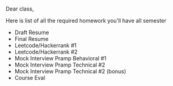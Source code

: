 Dear class,

Here is list of all the required homework you'll have all semester 

* Draft Resume  
* Final Resume 
* Leetcode/Hackerrank #1
* Leetcode/Hackerrank #2
* Mock Interview Pramp Behavioral #1
* Mock Interview Pramp Technical #2
* Mock Interview Pramp Technical #2 (bonus)
* Course Eval
